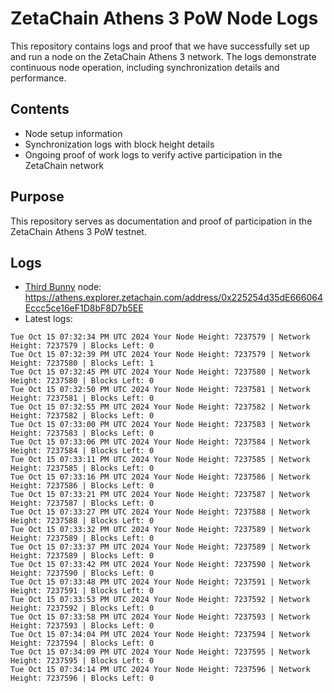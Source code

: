 # ZetaChain Athens 3 PoW Node Logs
This repository contains logs and proof that we have successfully set up and run a node on the ZetaChain Athens 3 network. The logs demonstrate continuous node operation, including synchronization details and performance.

## Contents
- Node setup information
- Synchronization logs with block height details
- Ongoing proof of work logs to verify active participation in the ZetaChain network

## Purpose
This repository serves as documentation and proof of participation in the ZetaChain Athens 3 PoW testnet.

## Logs

- [Third Bunny](https://thirdbunny.xyz/) node: https://athens.explorer.zetachain.com/address/0x225254d35dE666064Eccc5ce16eF1D8bF8D7b5EE
- Latest logs:
```
Tue Oct 15 07:32:34 PM UTC 2024 Your Node Height: 7237579 | Network Height: 7237579 | Blocks Left: 0
Tue Oct 15 07:32:39 PM UTC 2024 Your Node Height: 7237579 | Network Height: 7237580 | Blocks Left: 1
Tue Oct 15 07:32:45 PM UTC 2024 Your Node Height: 7237580 | Network Height: 7237580 | Blocks Left: 0
Tue Oct 15 07:32:50 PM UTC 2024 Your Node Height: 7237581 | Network Height: 7237581 | Blocks Left: 0
Tue Oct 15 07:32:55 PM UTC 2024 Your Node Height: 7237582 | Network Height: 7237582 | Blocks Left: 0
Tue Oct 15 07:33:00 PM UTC 2024 Your Node Height: 7237583 | Network Height: 7237583 | Blocks Left: 0
Tue Oct 15 07:33:06 PM UTC 2024 Your Node Height: 7237584 | Network Height: 7237584 | Blocks Left: 0
Tue Oct 15 07:33:11 PM UTC 2024 Your Node Height: 7237585 | Network Height: 7237585 | Blocks Left: 0
Tue Oct 15 07:33:16 PM UTC 2024 Your Node Height: 7237586 | Network Height: 7237586 | Blocks Left: 0
Tue Oct 15 07:33:21 PM UTC 2024 Your Node Height: 7237587 | Network Height: 7237587 | Blocks Left: 0
Tue Oct 15 07:33:27 PM UTC 2024 Your Node Height: 7237588 | Network Height: 7237588 | Blocks Left: 0
Tue Oct 15 07:33:32 PM UTC 2024 Your Node Height: 7237589 | Network Height: 7237589 | Blocks Left: 0
Tue Oct 15 07:33:37 PM UTC 2024 Your Node Height: 7237589 | Network Height: 7237589 | Blocks Left: 0
Tue Oct 15 07:33:42 PM UTC 2024 Your Node Height: 7237590 | Network Height: 7237590 | Blocks Left: 0
Tue Oct 15 07:33:48 PM UTC 2024 Your Node Height: 7237591 | Network Height: 7237591 | Blocks Left: 0
Tue Oct 15 07:33:53 PM UTC 2024 Your Node Height: 7237592 | Network Height: 7237592 | Blocks Left: 0
Tue Oct 15 07:33:58 PM UTC 2024 Your Node Height: 7237593 | Network Height: 7237593 | Blocks Left: 0
Tue Oct 15 07:34:04 PM UTC 2024 Your Node Height: 7237594 | Network Height: 7237594 | Blocks Left: 0
Tue Oct 15 07:34:09 PM UTC 2024 Your Node Height: 7237595 | Network Height: 7237595 | Blocks Left: 0
Tue Oct 15 07:34:14 PM UTC 2024 Your Node Height: 7237596 | Network Height: 7237596 | Blocks Left: 0
```
